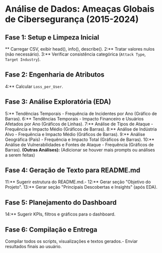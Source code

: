 # Análise de Dados: Ameaças Globais de Cibersegurança (2015-2024)

## Fase 1: Setup e Limpeza Inicial

** Carregar CSV, exibir head(), info(), describe().
2:** Tratar valores nulos (não necessário).
3:** Verificar consistência categórica (`Attack Type`, `Target Industry`).

## Fase 2: Engenharia de Atributos

4:** Calcular `Loss_per_User`.
## Fase 3: Análise Exploratória (EDA)

5:** Tendências Temporais - Frequência de Incidentes por Ano (Gráfico de Barras).
6:** Tendências Temporais - Impacto Financeiro e Usuários Afetados por Ano (Gráficos de Linhas).
7:** Análise de Tipos de Ataque - Frequência e Impacto Médio (Gráficos de Barras).
8:** Análise de Indústria Alvo - Frequência e Impacto Médio (Gráficos de Barras).
9:** Análise Geográfica (País) - Frequência e Impacto Total (Gráficos de Barras).
10:** Análise de Vulnerabilidades e Fontes de Ataque - Frequência (Gráficos de Barras).
**(Outras Análises):** (Adicionar se houver mais prompts ou análises a serem feitas)

## Fase 4: Geração de Texto para README.md

11:** Sugerir estrutura do README.md.- 12:** Gerar seção "Objetivo do Projeto".
13:** Gerar seção "Principais Descobertas e Insights" (após EDA).

## Fase 5: Planejamento do Dashboard

14:** Sugerir KPIs, filtros e gráficos para o dashboard.
## Fase 6: Compilação e Entrega

Compilar todos os scripts, visualizações e textos gerados.- Enviar resultados finais ao usuário.

